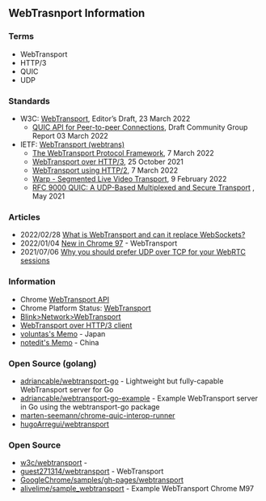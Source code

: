 ## WebTrasnport Information

### Terms
- WebTransport
- HTTP/3
- QUIC
- UDP

### Standards
- W3C: [WebTransport](https://w3c.github.io/webtransport/), Editor’s Draft, 23 March 2022
    - [QUIC API for Peer-to-peer Connections](https://w3c.github.io/p2p-webtransport/), Draft Community Group Report 03 March 2022
- IETF: [WebTransport (webtrans)](https://datatracker.ietf.org/wg/webtrans/documents/)
    - [The WebTransport Protocol Framework](https://www.ietf.org/archive/id/draft-ietf-webtrans-overview-03.html), 7 March 2022
    - [WebTransport over HTTP/3](https://www.ietf.org/archive/id/draft-ietf-webtrans-http3-02.html), 25 October 2021
    - [WebTransport using HTTP/2](https://www.ietf.org/archive/id/draft-ietf-webtrans-http2-03.html), 7 March 2022
    - [Warp - Segmented Live Video Transport](https://www.ietf.org/archive/id/draft-lcurley-warp-00.html), 9 February 2022
    - [RFC 9000 QUIC: A UDP-Based Multiplexed and Secure Transport](https://www.rfc-editor.org/rfc/rfc9000.html) , May 2021


### Articles
- 2022/02/28 [What is WebTransport and can it replace WebSockets?](https://ably.com/blog/can-webtransport-replace-websockets)
- 2022/01/04 [New in Chrome 97](https://developer.chrome.com/blog/new-in-chrome-97/) - WebTransport
- 2021/07/06 [Why you should prefer UDP over TCP for your WebRTC sessions](https://bloggeek.me/why-you-should-prefer-udp-over-tcp-for-your-webrtc-sessions/)


### Information
- Chrome [WebTransport API](https://github.com/chromium/chromium/tree/master/third_party/blink/renderer/modules/webtransport)
- Chrome Platform Status: [WebTransport](https://chromestatus.com/feature/4854144902889472)
- [Blink>Network>WebTransport](https://bugs.chromium.org/p/chromium/issues/list?q=component:Blink%3ENetwork%3EWebTransport)
- [WebTransport over HTTP/3 client](https://googlechrome.github.io/samples/webtransport/client.html)
- [voluntas's Memo](https://zenn.dev/voluntas/scraps/b776c706a1811a) - Japan
- [notedit's Memo](https://zhuanlan.zhihu.com/p/351248426) - China


### Open Source (golang)
- [adriancable/webtransport-go](https://github.com/adriancable/webtransport-go) - Lightweight but fully-capable WebTransport server for Go
- [adriancable/webtransport-go-example](https://github.com/adriancable/webtransport-go-example) - Example WebTransport server in Go using the webtransport-go package
- [marten-seemann/chrome-quic-interop-runner](https://github.com/marten-seemann/chrome-quic-interop-runner)
- [hugoArregui/webtransport](https://github.com/hugoArregui/webtransport)


### Open Source
- [w3c/webtransport](https://github.com/w3c/webtransport) - 
- [guest271314/webtransport](https://github.com/guest271314/webtransport) - WebTransport
- [GoogleChrome/samples/gh-pages/webtransport](https://github.com/GoogleChrome/samples/tree/gh-pages/webtransport)
- [alivelime/sample_webtransport](https://github.com/alivelime/sample_webtransport) - Example WebTransport Chrome M97

